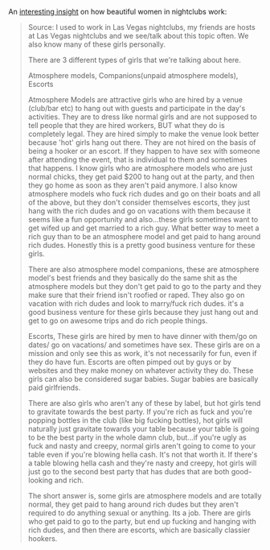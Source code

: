 An [interesting insight](https://www.reddit.com/r/explainlikeimfive/comments/3yuo0a/eli5_when_a_load_of_beautiful_women_hang_around/cygt1em/) on how beautiful women in nightclubs work:

> Source: I used to work in Las Vegas nightclubs, my friends are hosts at Las Vegas nightclubs and we see/talk about this topic often. We also know many of these girls personally.
> 
> There are 3 different types of girls that we're talking about here.
> 
> Atmosphere models, Companions(unpaid atmosphere models), Escorts
> 
> Atmosphere Models are attractive girls who are hired by a venue (club/bar etc) to hang out with guests and participate in the day's activities. They are to dress like normal girls and are not supposed to tell people that they are hired workers, BUT what they do is completely legal. They are hired simply to make the venue look better because 'hot' girls hang out there. They are not hired on the basis of being a hooker or an escort. If they happen to have sex with someone after attending the event, that is individual to them and sometimes that happens. I know girls who are atmosphere models who are just normal chicks, they get paid $200 to hang out at the party, and then they go home as soon as they aren't paid anymore. I also know atmosphere models who fuck rich dudes and go on their boats and all of the above, but they don't consider themselves escorts, they just hang with the rich dudes and go on vacations with them because it seems like a fun opportunity and also...these girls sometimes want to get wifed up and get married to a rich guy. What better way to meet a rich guy than to be an atmosphere model and get paid to hang around rich dudes. Honestly this is a pretty good business venture for these girls.
> 
> There are also atmosphere model companions, these are atmosphere model's best friends and they basically do the same shit as the atmosphere models but they don't get paid to go to the party and they make sure that their friend isn't roofied or raped. They also go on vacation with rich dudes and look to marry/fuck rich dudes. it's a good business venture for these girls because they just hang out and get to go on awesome trips and do rich people things.
> 
> Escorts, These girls are hired by men to have dinner with them/go on dates/ go on vacations/ and sometimes have sex. These girls are on a mission and only see this as work, it's not necessarily for fun, even if they do have fun. Escorts are often pimped out by guys or by websites and they make money on whatever activity they do. These girls can also be considered sugar babies. Sugar babies are basically paid girlfriends.
> 
> There are also girls who aren't any of these by label, but hot girls tend to gravitate towards the best party. If you're rich as fuck and you're popping bottles in the club (like big fucking bottles), hot girls will naturally just gravitate towards your table because your table is going to be the best party in the whole damn club, but...if you're ugly as fuck and nasty and creepy, normal girls aren't going to come to your table even if you're blowing hella cash. It's not that worth it. If there's a table blowing hella cash and they're nasty and creepy, hot girls will just go to the second best party that has dudes that are both good-looking and rich.
> 
> The short answer is, some girls are atmosphere models and are totally normal, they get paid to hang around rich dudes but they aren't required to do anything sexual or anything. Its a job. There are girls who get paid to go to the party, but end up fucking and hanging with rich dudes, and then there are escorts, which are basically classier hookers.